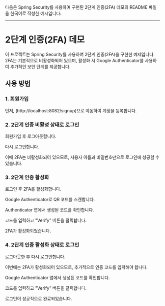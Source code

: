 다음은 Spring Security를 사용하여 구현된 2단계 인증(2FA) 데모의 README 파일을 한국어로 작성한 예시입니다:

---

# 2단계 인증(2FA) 데모

이 프로젝트는 Spring Security를 사용하여 2단계 인증(2FA)을 구현한 예제입니다. 2FA는 기본적으로 비활성화되어 있으며, 활성화 시 Google Authenticator를 사용하여 추가적인 보안 단계를 제공합니다.

## 사용 방법

### 1. 회원가입

먼저, (http://localhost:8082/signup)으로 이동하여 계정을 등록합니다.

### 2. 2단계 인증 비활성 상태로 로그인

회원가입 후 로그아웃합니다.

다시 로그인합니다.

이때 2FA는 비활성화되어 있으므로, 사용자 이름과 비밀번호만으로 로그인에 성공할 수 있습니다.


### 3. 2단계 인증 활성화

로그인 후 2FA를 활성화합니다.

Google Authenticator로 QR 코드를 스캔합니다.

Authenticator 앱에서 생성된 코드를 확인합니다.

코드를 입력하고 "Verify" 버튼을 클릭합니다.

2FA가 활성화되었습니다.

### 4. 2단계 인증 활성화 상태로 로그인

로그아웃한 후 다시 로그인합니다.

이번에는 2FA가 활성화되어 있으므로, 추가적으로 인증 코드를 입력해야 합니다.

Google Authenticator 앱에서 생성된 코드를 확인합니다.

코드를 입력하고 "Verify" 버튼을 클릭합니다.

로그인이 성공적으로 완료되었습니다.
